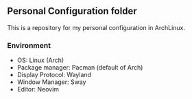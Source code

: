 ## Personal Configuration folder

This is a repository for my personal configuration in ArchLinux.

### Environment

- OS: Linux (Arch)
- Package manager: Pacman (default of Arch)
- Display Protocol: Wayland
- Window Manager: Sway
- Editor: Neovim
